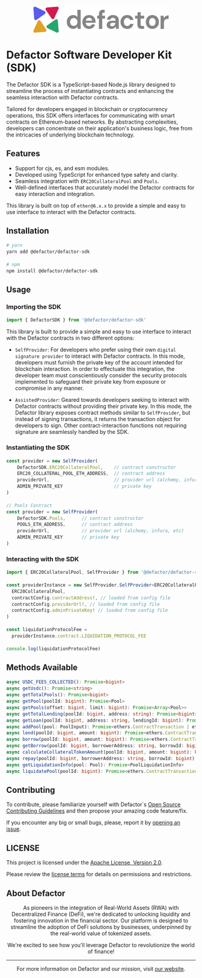 <span align="center">

<a href="https://www.defactor.com"><img width="360" alt="Defactor Logo" src="https://raw.githubusercontent.com/defactor-com/.github/main/workflows/images/defactor-logo-grey.png"></img></a>

</span>

# Defactor Software Developer Kit (SDK)

The Defactor SDK is a TypeScript-based Node.js library designed to streamline the process of instantiating contracts and enhancing the seamless interaction with Defactor contracts.

Tailored for developers engaged in blockchain or cryptocurrency operations, this SDK offers interfaces for communicating with smart contracts on Ethereum-based networks. By abstracting complexities, developers can concentrate on their application's business logic, free from the intricacies of underlying blockchain technology.

## Features

- Support for cjs, es, and esm modules.
- Developed using TypeScript for enhanced type safety and clarity.
- Seamless integration with `ERC20CollateralPool` and `Pools`.
- Well-defined interfaces that accurately model the Defactor contracts for easy interaction and integration.

This library is built on top of `ether@6.x.x` to provide a simple and easy to use interface to interact with the Defactor contracts.

## Installation

```bash
# yarn
yarn add @defactor/defactor-sdk

# npm
npm install @defactor/defactor-sdk
```

## Usage

### Importing the SDK

```typescript
import { DefactorSDK } from '@defactor/defactor-sdk'
```

This library is built to provide a simple and easy to use interface to interact with the Defactor contracts in two different options:

- `SelfProvider`: For developers who prefer using their own `digital signature provider` to interact with Defactor contracts. In this mode, developers must furnish the private key of the account intended for blockchain interaction. In order to effectuate this integration, the developer team must conscientiously consider the security protocols implemented to safeguard their private key from exposure or compromise in any manner.

- `AssistedProvider`: Geared towards developers seeking to interact with Defactor contracts without providing their private key. In this mode, the Defactor library exposes contract methods similar to `SelfProvider`, but instead of signing transactions, it returns the transaction object for developers to sign. Other contract-interaction functions not requiring signature are seamlessly handled by the SDK.

### Instantiating the SDK

```typescript
const provider = new SelfProvider(
    DefactorSDK.ERC20CollateralPool,    // contract constructor
    ERC20_COLLATERAL_POOL_ETH_ADDRESS,  // contract address
    providerUrl,                        // provider url (alchemy, infura, etc)
    ADMIN_PRIVATE_KEY                   // private key
)

// Pools Contract
const provider = new SelfProvider(
    DefactorSDK.Pools,      // contract constructor
    POOLS_ETH_ADDRESS,      // contract address
    providerUrl,            // provider url (alchemy, infura, etc)
    ADMIN_PRIVATE_KEY       // private key
)
```

### Interacting with the SDK

```typescript
import { ERC20CollateralPool, SelfProvider } from '@defactor/defactor-sdk'

const providerInstance = new SelfProvider.SelfProvider<ERC20CollateralPool>(
  ERC20CollateralPool,
  contractConfig.contractAddress!, // loaded from config file
  contractConfig.providerUrl!, // loaded from config file
  contractConfig.adminPrivateKey! // loaded from config file
)

const liquidationProtocolFee =
  providerInstance.contract.LIQUIDATION_PROTOCOL_FEE

console.log(liquidationProtocolFee)
```

## Methods Available

```typescript
async USDC_FEES_COLLECTED(): Promise<bigint>                                                                                                // Returns the total USDC fees collected.
async getUsdc(): Promise<string>                                                                                                            // Returns the USDC contract address.
async getTotalPools(): Promise<bigint>                                                                                                      // Returns the total number of pools.
async getPool(poolId: bigint): Promise<Pool>                                                                                                // Returns the pool with the given ID.
async getPools(offset: bigint, limit: bigint): Promise<Array<Pool>>                                                                         // Returns a list of pools within the given range.
async getTotalLending(poolId: bigint, address: string): Promise<bigint>                                                                     // Returns the total amount of lending for a given pool and address.
async getLoan(poolId: bigint, address: string, lendingId: bigint): Promise<Lend>                                                            // Returns a specific loan.
async addPool(pool: PoolInput): Promise<ethers.ContractTransaction | ethers.TransactionResponse>                                            // Adds a new pool.
async lend(poolId: bigint, amount: bigint): Promise<ethers.ContractTransaction | ethers.TransactionResponse>                                // Lends a certain amount to a pool.
async borrow(poolId: bigint, amount: bigint): Promise<ethers.ContractTransaction | ethers.TransactionResponse>                              // Borrows a certain amount from a pool.
async getBorrow(poolId: bigint, borrowerAddress: string, borrowId: bigint): Promise<Borrow>                                                 // Returns a specific borrow.
async calculateCollateralTokenAmount(poolId: bigint, amount: bigint): Promise<bigint>                                                       // Calculates the amount of collateral tokens for a given amount.
async repay(poolId: bigint, borrowerAddress: string, borrowId: bigint): Promise<ethers.ContractTransaction | ethers.TransactionResponse>    // Repays a borrow.
async getLiquidationInfo(pool: Pool): Promise<PoolLiquidationInfo>                                                                          // Returns information about the liquidation of a pool.
async liquidatePool(poolId: bigint): Promise<ethers.ContractTransaction | ethers.TransactionResponse>                                       // Liquidates a pool.
```

<!-- ## API Reference -->

## Contributing

To contribute, please familiarize yourself with Defactor`s [Open Source Contributing Guidelines](https://defactor.dev/docs/introduction/open-source-guidelines) and then propose your amazing code feature/fix.

If you encounter any big or small bugs, please, report it by [opening an issue](https://github.com/defactor-com/sdk/issues/new/choose).

## LICENSE

This project is licensed under the [Apache License, Version 2.0](./LICENSE).

Please review the [license terms](./LICENSE) for details on permissions and restrictions.

## About Defactor

<span align="center">

As pioneers in the integration of Real-World Assets (RWA) with Decentralized Finance (DeFi), we're dedicated to unlocking liquidity and fostering innovation in the financial sector. Our platform is designed to streamline the adoption of DeFi solutions by businesses, underpinned by the real-world value of tokenized assets.

We're excited to see how you'll leverage Defactor to revolutionize the world of finance!

---

For more information on Defactor and our mission, visit [our website](https://www.defactor.com/).

</span>
